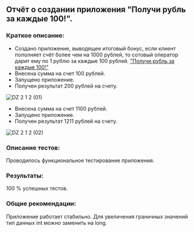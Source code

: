 ## Отчёт о создании приложения "Получи рубль за каждые 100!".

### Краткое описание:

- Создано приложение, выводящее итоговый бонус, если клиент пополняет счёт более чем на 1000 рублей, то сотовый оператор дарит ему по 1 рублю за каждые 100 рублей.
  ["Получи рубль за каждые 100!"]()
- Внесена сумма на счет 100 рублей.
- Запущено приложение.
- Получен результат 200 рублей на счету.
 
 ![DZ 2 1 2 (01)](https://user-images.githubusercontent.com/77262709/110895252-17c99100-8345-11eb-9798-042e7b98770f.png)
 
- Внесена сумма на счет 1100 рублей.
- Запущено приложение.
- Получен результат 1211 рублей на счету.

![DZ 2 1 2 (02)](https://user-images.githubusercontent.com/77262709/110895273-21eb8f80-8345-11eb-862c-c9699f65a6be.png)

### Описание тестов:

Проводилось функциональное тестирование приложения.

### Результаты:

100 % успешных тестов.

### Общие рекомендации:

Приложение работает стабильно. Для увеличения граничных значений тип данных int можно заменить на long.
